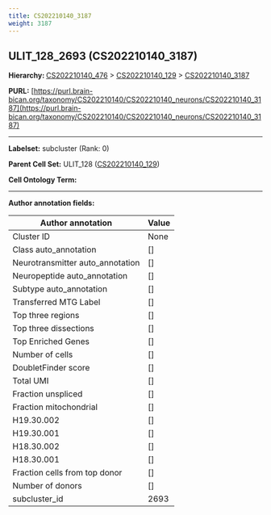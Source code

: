 ```yaml
---
title: CS202210140_3187
weight: 3187
---
```

## ULIT_128_2693 (CS202210140_3187)
<b>Hierarchy: </b>
[CS202210140_476](../CS202210140_476) >
[CS202210140_129](../CS202210140_129) >
[CS202210140_3187](../CS202210140_3187)

**PURL:** [https://purl.brain-bican.org/taxonomy/CS202210140/CS202210140_neurons/CS202210140_3187](https://purl.brain-bican.org/taxonomy/CS202210140/CS202210140_neurons/CS202210140_3187)

---


**Labelset:** subcluster (Rank: 0)

**Parent Cell Set:** ULIT_128 ([CS202210140_129](../CS202210140_129))



**Cell Ontology Term:** 

[MARKER GENES.]: #


---

[TRANSFERRED ANNOTATIONS.]: #


[AUTHOR ANNOTATION FIELDS.]: #


**Author annotation fields:**

| Author annotation | Value |
|-------------------|-------|
|Cluster ID|None|
|Class auto_annotation|[]|
|Neurotransmitter auto_annotation|[]|
|Neuropeptide auto_annotation|[]|
|Subtype auto_annotation|[]|
|Transferred MTG Label|[]|
|Top three regions|[]|
|Top three dissections|[]|
|Top Enriched Genes|[]|
|Number of cells|[]|
|DoubletFinder score|[]|
|Total UMI|[]|
|Fraction unspliced|[]|
|Fraction mitochondrial|[]|
|H19.30.002|[]|
|H19.30.001|[]|
|H18.30.002|[]|
|H18.30.001|[]|
|Fraction cells from top donor|[]|
|Number of donors|[]|
|subcluster_id|2693|
